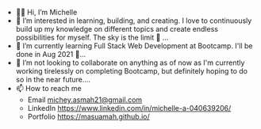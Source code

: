 - 👋🏾 Hi, I’m Michelle
- 👀 I’m interested in learning, building, and creating. I love to continuously build up my knowledge on different topics and create endless possibilities for myself. The sky is the limit 💫 ...
- 🌱 I’m currently learning Full Stack Web Development at Bootcamp. I'll be done in Aug 2021 🎉...
- 💞️ I’m not looking to collaborate on anything as of now as I'm currently working tirelessly on completing Bootcamp, but definitely hoping to do so in the near future....
- 📫 How to reach me 
  - Email michey.asmah21@gmail.com
  - LinkedIn https://www.linkedin.com/in/michelle-a-040639206/
  - Portfolio https://masuamah.github.io/

<!---
MAsuamah/MAsuamah is a ✨ special ✨ repository because its `README.md` (this file) appears on your GitHub profile.
You can click the Preview link to take a look at your changes.
--->

